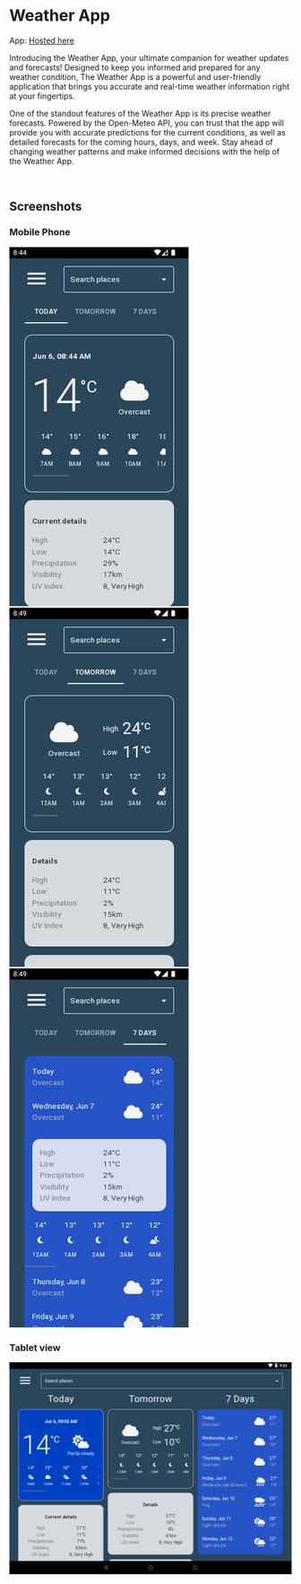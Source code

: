 # Weather App

App: <a href="https://brianwoo.github.io/weather-app">Hosted here</a>

Introducing the Weather App, your ultimate companion for weather updates and forecasts! Designed to keep you informed and prepared for any weather condition, The Weather App is a powerful and user-friendly application that brings you accurate and real-time weather information right at your fingertips.

One of the standout features of the Weather App is its precise weather forecasts. Powered by the Open-Meteo API, you can trust that the app will provide you with accurate predictions for the current conditions, as well as detailed forecasts for the coming hours, days, and week. Stay ahead of changing weather patterns and make informed decisions with the help of the Weather App.

<br/>

## Screenshots
### Mobile Phone
![Today view](./phone_today.png)
![Tomorrow view](./phone_tomorrow.png)
![7 Days view](./phone_7days.png)

### Tablet view
![Tablet view](./tablet.png)
